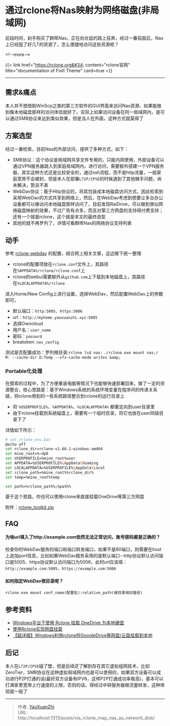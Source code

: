 # 通过rclone将Nas映射为网络磁盘(非局域网)


前段时间，剁手购买了群晖Nas，正在向仓鼠的路上狂奔，经过一番捣鼓后，Nas上已经囤了好几T的资源了，怎么便捷地访问这些资源呢？

&lt;!--more--&gt;

{{&lt; link href=&#34;https://rclone.org&#34; content=&#34;rclone官网&#34; title=&#34;documentation of FixIt Theme&#34; card=true &gt;}}

---

## 需求&amp;痛点
本人并不想借助WinScp之类的第三方软件的GUI界面来访问Nas资源，如果能做到像本地磁盘那样的访问体验就好了。实际上如果访问设备在同一局域网内，是可以通过SMB协议来达到类似效果，但是当人在外面，这种方式就莫得了

## 方案选型
经过一番检索，目前Nas的外部访问，提供了多种方式，如下：
 - SMB协议：这个协议是局域网共享文件专用的，只能内网使用，外部设备可以通过VPN服务器跳入到家庭局域网内，进行访问，需要额外搭建一个VPN服务器，其实这种方式还是比较安全的，通过ssh流程，而不是http流量，一般家庭宽带不会被封，但是本人在部署`LT2P/IPSE`的时候遇到了其他棘手问题，尚未解决，暂且不表
 - WebDav协议：基于Http协议的，将其包装成本地磁盘访问方式，因此检索到采用WebDav的方式共享到网络上，然后，在WebDav考虑到想要让多台办公设备都可以像访问本地磁盘那样访问了，目前发现RaiDrive，可以做到类似网络磁盘映射的效果，不过广告有点多，而且对第三方网盘的支持得付费支持；还有一个就是rclone，这个就是本文的最终选型
 - 其他的就不再罗列了，详情可看群晖Nas的网络协议支持列表

## 动手
参考 [rclone-webdav](https://rclone.org/webdav/) 的配置，结合网上相关文章，这边做下统一整理

 - rclone的配置项放在`rclone.conf`文件上，其路径在`%APPDATA%/rclone/rclone.conf`上
 - rclone的webui需要额外从`github.com`上下载到本地磁盘上，其路径在`%LOCALAPPDATA%/rclone` 

进入Home/New Config上进行设置，选择WebDav，然后配置WebDav上的参数即可，
 - 默认端口：`http:5005`、`https:5006`
 - url：`http://myhome.yaoxuanzhi.xyz:5005`
 - 选择Owncloud
 - 用户名：`user_name`
 - 密码：`passwrd`
 - breatoken: `nas_config`

测试是否配置成功：罗列根目录:`rclone lsd nas:`
`./rclone.exe mount nas:/  M: --cache-dir D:Temp --vfs-cache-mode writes &amp;`

### Portable化处理
在摸索的过程中，为了方便重装电脑等情况下也能够快速部署回来，做了一定的资源整合，核心思路是：基于Windows系统的系统环境变量在程序间的传递关系链，将rclone用到的一些系统路径整合到rclone的运行目录上

 - 将 `%USERPROFILE%`、`%APPDATA%`、`%LOCALAPPDATA%` 都重定向到user目录里
 - 由于rclone挂载到系统磁盘上，需要有一个临时目录，将它也放在user同级目录下了

详情如下所示：

```sh
# set_rclone_env.bat
@echo off
set rclone_dir=rclone-v1.60.1-windows-amd64
set mine_root=%~dp0
set USERPROFILE=%mine_root%user
set APPDATA=%USERPROFILE%\AppData\Roaming
set LOCALAPPDATA=%USERPROFILE%\AppData\Local
set rclone_path=%mine_root%%rclone_dir%
set temp=%mine_root%temp

set path=%rclone_path%;%path%
```

基于这个思路，你也可以使用rclone来直接挂载OneDrive等第三方网盘

附件：[rclone_toolkit.zip](/assets/2022-10-26/rclone_toolkit.zip)

## FAQ
#### 为啥url填入了http://example.com依然无法正常访问，账号密码都是正确的？
检查你的WebDav服务的端口和端口转发端口，如果不是80端口，则需要在host上追加port信息，比如如果WebDav服务采用的是默认端口--http协议默认访问端口是5005、https协议默认访问端口为5006，此时url应该填：`http://example.com:5005`、`https://example.com:5006`

#### 如何指定WebDav根目录呢？
`rclone.exe mount conf_name(配置名):relative_path(根目录相对路径)`

## 参考资料
 - [Windows平台下使用 Rclone 挂载 OneDrive 为本地硬盘](https://www.lucktang.com/3435.html)
 - [使用Rclone实现网盘挂载](https://blog.csdn.net/qq_27387809/article/details/105443924)
 - [【超详细】Windows利用rclone将GoogleDrive等网盘/云盘挂载到本地](https://blog.csdn.net/weixin_42325659/article/details/102889983)

## 后记
本人在`LT2P/IPSE`碰了壁，但是后续还了解到存在其它虚拟组网技术，比如ZeroTier，SMB协议在这种虚拟局域网内也是可以使用的，如果双方设备可以成功进行P2P打通的话(最好双方设备有IPV6，这样P2P打通成功率极高)，基本可以打满家里宽带上行速度的上限，否则的话，得经过中转服务器做流量转发，这种体验就一般了

---

> 作者: [YaoXuanZhi](https://github.com/YaoXuanZhi)  
> URL: http://localhost:1313/posts/via_rclone_map_nas_as_network_disk/  

